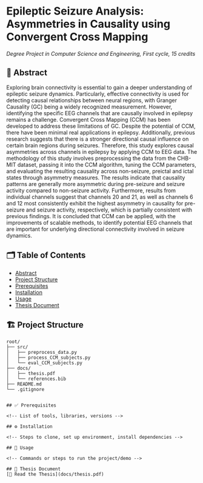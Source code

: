 # Epileptic Seizure Analysis: Asymmetries in Causality using Convergent Cross Mapping
_Degree Project in Computer Science and Engineering, First cycle, 15 credits_

## 📄 Abstract
Exploring brain connectivity is essential to gain a deeper understanding of epileptic seizure dynamics. Particularly, effective connectivity is used for detecting causal relationships between neural regions, with Granger Causality (GC) being a widely recognized measurement. However, identifying the specific EEG channels that are causally involved in epilepsy remains a challenge. Convergent Cross Mapping (CCM) has been developed to address these limitations of GC. Despite the potential of CCM, there have been minimal real applications in epilepsy. Additionally, previous research suggests that there is a stronger directional causal influence on certain brain regions during seizures. Therefore, this study explores causal asymmetries across channels in epilepsy by applying CCM to EEG data. The methodology of this study involves  preprocessing the data from the CHB-MIT dataset, passing it into the CCM algorithm, tuning the CCM parameters, and evaluating the resulting causality across non-seizure, preictal and ictal states through asymmetry measures. The results indicate that causality patterns are generally more asymmetric during pre-seizure and seizure activity compared to non-seizure activity. Furthermore, results from individual channels suggest that channels 20 and 21, as well as channels 6 and 12 most consistently exhibit the highest asymmetry in causality for pre-seizure and seizure activity, respectively, which is partially consistent with previous findings. It is concluded that CCM can be applied, with the improvements of scalable methods, to identify potential EEG channels that are important for underlying directional connectivity involved in seizure dynamics.

## 🗂️ Table of Contents

- [Abstract](#-abstract)
- [Project Structure](#-project-structure)
- [Prerequisites](#-prerequisites)
- [Installation](#-installation)
- [Usage](#-usage)
- [Thesis Document](#-thesis-document)

## 🏗️ Project Structure

```text
root/
├── src/
│   ├── preprocess_data.py
│   ├── process_CCM_subjects.py
│   └── eval_CCM_subjects.py
├── docs/
│   ├── thesis.pdf
│   └── references.bib
├── README.md
└── .gitignore


## ✅ Prerequisites

<!-- List of tools, libraries, versions -->

## ⚙️ Installation

<!-- Steps to clone, set up environment, install dependencies -->

## 🚀 Usage

<!-- Commands or steps to run the project/demo -->

## 📘 Thesis Document
[📄 Read the Thesis](docs/thesis.pdf)

